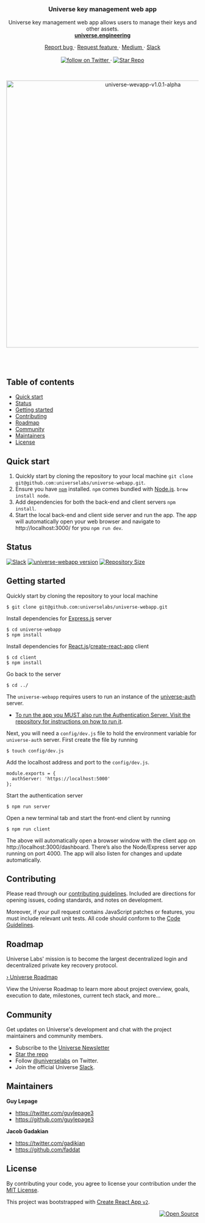 <div align="center">
  <h3>Universe key management web app</h3>
  <p>
    Universe key management web app allows users to manage their keys and other assets.
    <br/>
    <a href="https://universe.engineering">
      <strong>universe.engineering</strong>
    </a>
  </p>
  <p>
    <a href="https://github.com/universelabs/universe-webapp/issues/new?labels=&template=bug_report.md" alt="Report a Bug">
      Report bug
    </a>
    &middot;
    <a href="https://github.com/universelabs/universe-webapp/issues/new?labels=&template=feature_request.md" alt="Request feature">
      Request feature
    </a>
    &middot;
    <a href="https://medium.com/universelabs" alt="UniverseLabs – Medium">
      Medium
    </a>
    &middot;
    <a href="https://universelabs-slackin.herokuapp.com/">
      Slack
    </a>
    <br/>
    <br/>
    <a href="https://twitter.com/intent/follow?screen_name=universelabs">
      <img src="https://img.shields.io/twitter/url/https/twitter.com/universelabs.svg?style=social&label=Follow%20%40universelabs&logo=twitter" alt="follow on Twitter" />
    </a>
    &middot;
    <a href="https://github.com/universelabs/universe-webapp/stargazers">
      <img src="https://img.shields.io/github/stars/universelabs/universe-webapp.svg?style=social&label=Star&maxAge=2592000" alt="Star Repo" />
    </a>
  </p>
</div>
<br/>
<p align="center">
  <a href="https://universe.engineering">
    <img width="700" alt="universe-wevapp-v1.0.1-alpha" src="https://user-images.githubusercontent.com/1711854/62663734-c8d8a000-b946-11e9-8baa-079a46a3406b.png">
  </a>
</p>

<br/>

<br/>

## Table of contents

- [Quick start](#quick-start)
- [Status](#status)
- [Getting started](#getting-started)
- [Contributing](#contributing)
- [Roadmap](#roadmap)
- [Community](#community)
- [Maintainers](#maintainers)
- [License](#license)

## Quick start

1. Quickly start by cloning the repository to your local machine `git clone git@github.com:universelabs/universe-webapp.git`.
2. Ensure you have [`npm`](https://www.npmjs.com/get-npm) installed. `npm` comes bundled with [Node.js](https://nodejs.org/en/download/package-manager/). `brew install node`.
3. Add dependencies for both the back-end and client servers `npm install`.
4. Start the local back-end and client side server and run the app. The app will automatically open your web browser and navigate to http://localhost:3000/ for you `npm run dev`.

## Status

[![Slack](https://img.shields.io/badge/Community-Join_the_Slack!-purple.svg?colorA=212121&colorB=3f46ad)](https://universelabs-slackin.herokuapp.com/)
[![universe-webapp version](https://img.shields.io/badge/dynamic/json.svg?label=Version&url=https%3A%2F%2Fraw.githubusercontent.com%2Funiverselabs%2Funiverse-webapp%2Fmaster%2Fclient%2Fpackage.json&query=%24.version&colorA=%23212121&colorB=%23FF0000)](https://github.com/universelabs/universe-webapp/blob/master/client/package.json)
[![Repository Size](https://img.shields.io/github/repo-size/universelabs/universe-webapp.svg?label=Repository+Size&colorA=%23212121&colorB=%23007BFF)](https://github.com/universelabs/universe-webapp)

## Getting started

Quickly start by cloning the repository to your local machine

```
$ git clone git@github.com:universelabs/universe-webapp.git
```

Install dependencies for [Express.js](https://expressjs.com/) server

```
$ cd universe-webapp
$ npm install
```

Install dependencies for [React.js](https://reactjs.org/)/[create-react-app](https://github.com/facebook/create-react-app) client

```
$ cd client
$ npm install
```

Go back to the server

```
$ cd ../
```

The `universe-webapp` requires users to run an instance of the [universe-auth](https://github.com/universelabs/universe-auth) server.
- [To run the app you MUST also run the Authentication Server. Visit the repository for instructions on how to run it](https://github.com/universelabs/universe-auth).

Next, you will need a `config/dev.js` file to hold the environment variable for `universe-auth` server. First create the file by running
```
$ touch config/dev.js
```

Add the localhost address and port to the `config/dev.js`.
```
module.exports = {
  authServer: 'https://localhost:5000'
};
```

Start the authentication server

```
$ npm run server
```

Open a new terminal tab and start the front-end client by running

```
$ npm run client
```

The above will automatically open a browser window with the client app on http://localhost:3000/dashboard. There’s also the Node/Express server app running on port 4000. The app will also listen for changes and update automatically.

## Contributing

Please read through our [contributing guidelines](https://github.com/universelabs/universe/blob/master/CONTRIBUTING.md). Included are directions for opening issues, coding standards, and notes on development.

Moreover, if your pull request contains JavaScript patches or features, you
must include relevant unit tests. All code should conform to the [Code Guidelines](https://github.com/universelabs/universe/blob/master/CONTRIBUTING.md#code-guidelines).

## Roadmap

Universe Labs' mission is to become the largest decentralized login and decentralized private key recovery protocol.

[› Universe Roadmap](https://github.com/universelabs/universe/blob/master/ROADMAP.md)

View the Universe Roadmap to learn more about project overview, goals, execution to date, milestones, current tech stack, and more...

## Community

Get updates on Universe's development and chat with the project maintainers and community members.

- Subscribe to the [Universe Newsletter](http://universe.engineering/subscribe)
- [Star the repo](https://github.com/universelabs/universe/stargazers)
- Follow [@universelabs](https://twitter.com/universelabs) on Twitter.
- Join the official Universe [Slack](https://universelabs-slackin.herokuapp.com/).

## Maintainers

**Guy Lepage**

- <https://twitter.com/guylepage3>
- <https://github.com/guylepage3>

**Jacob Gadakian**
- <https://twitter.com/gadikian>
- <https://github.com/faddat>

## License

By contributing your code, you agree to license your contribution under the [
MIT License](LICENSE).

This project was bootstrapped with [Create React App `v2`](https://github.com/facebookincubator/create-react-app).

<div align="right">
  <a href="https://opensource.guide/how-to-contribute/#why-contribute-to-open-source">
    <img src="https://badges.frapsoft.com/os/v3/open-source.png?v=103)](https://github.com/ellerbrock/open-source-badges/" alt="Open Source">
  </a>
</div>
